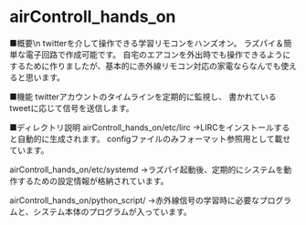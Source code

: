 # airControll_hands_on
■概要\n
twitterを介して操作できる学習リモコンをハンズオン。
ラズパイ＆簡単な電子回路で作成可能です。
自宅のエアコンを外出時でも操作できるようにするために作りましたが、基本的に赤外線リモコン対応の家電ならなんでも使えると思います。

■機能
twitterアカウントのタイムラインを定期的に監視し、
書かれているtweetに応じて信号を送信します。

■ディレクトリ説明
airControll_hands_on/etc/lirc
→LIRCをインストールすると自動的に生成されます。
 configファイルのみフォーマット参照用として載せています。
 
airControll_hands_on/etc/systemd
 →ラズパイ起動後、定期的にシステムを動作するための設定情報が格納されています。
  
airControll_hands_on/python_script/
 →赤外線信号の学習時に必要なプログラムと、システム本体のプログラムが入っています。
